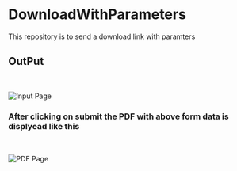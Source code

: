 # DownloadWithParameters
This repository is to send a download link with paramters 
<br>
<h2>OutPut</h2>
<br>

![Input Page](https://docs.google.com/uc?id=1Lc_J4XfZwgFLXR_GT7qbxqgMP7C7JYDq)


<h3><b>After clicking on submit the PDF with above form data is displyead like this</b></h3>
<br>

   ![PDF Page](https://docs.google.com/uc?id=1YHUwq0qGGdHwEE2LbM6SdmnjkIDMB-FW)

<br>
